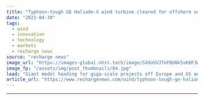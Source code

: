 ```yaml
---
title: "Typhoon-tough GE Haliade-X wind turbine cleared for offshore service in Asia"
date: "2021-04-30"
tags: 
  - wind
  - innovation
  - technology
  - markets
  - recharge news
source: "recharge news"
image_url: "https://images-global.nhst.tech/image/SXdoVUJTeFBUNk5vK0FJWkd2VmhIczMxMlkvYVhOd29NR1ZDNTZ1SmlLOD0=/nhst/binary/d63f13b07982286fb741148cb18589e4"
image_fp: "/assets/img/post_thumbnails/84.jpg"
lead: "Giant model heading for giga-scale projects off Europe and US anointed with 'Class T' status by DNV to operate in markets including Japan, Taiwan and South Korea"
article_url: "https://www.rechargenews.com/wind/typhoon-tough-ge-haliade-x-wind-turbine-cleared-for-offshore-service-in-asia/2-1-1003810"
---
```


---
